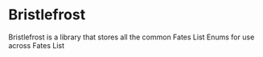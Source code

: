 # Bristlefrost

Bristlefrost is a library that stores all the common Fates List Enums for use across Fates List
